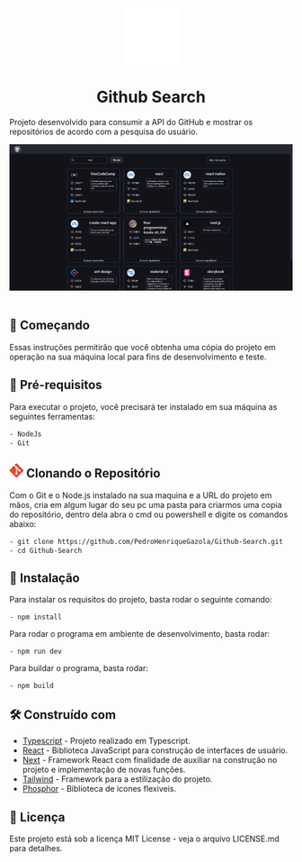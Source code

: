 <div align="center">
  <img src="./public/githubicon.png" width='100px'/>
  <h1 align="center">Github Search</h1>
 </div>
<p>Projeto desenvolvido para consumir a API do GitHub e mostrar os repositórios de acordo com a pesquisa do usuário.</p>
<img src='./public/githubImg.png' />
<br></br>
<h2>🚀 Começando</h2>
Essas instruções permitirão que você obtenha uma cópia do projeto em operação na sua máquina local para fins de desenvolvimento e teste.




<h2>🔧 Pré-requisitos</h2>
Para executar o projeto, você precisará ter instalado em sua máquina as seguintes ferramentas:

```
- NodeJs
- Git
```

<h2><img src="./public/git_6.png" width='25px'> Clonando o Repositório</h2>
Com o Git e o Node.js instalado na sua maquina e a URL do projeto em mãos, cria em algum lugar do seu pc uma pasta para criarmos uma copia do repositório, dentro dela abra o cmd ou powershell e digite os comandos abaixo:

```
- git clone https://github.com/PedroHenriqueGazola/Github-Search.git
- cd Github-Search
```

<h2>🔧 Instalação</h2>

Para instalar os requisitos do projeto, basta rodar o seguinte comando:

```
- npm install
```

Para rodar o programa em ambiente de desenvolvimento, basta rodar:

```
- npm run dev
```

Para buildar o programa, basta rodar:

```
- npm build
```
<h2>🛠️ Construído com</h2>

* [Typescript](https://www.typescriptlang.org/docs) - Projeto realizado em Typescript.
* [React](https://pt-br.reactjs.org/docs/getting-started.html) - Biblioteca JavaScript para construção de interfaces de usuário.
* [Next](https://nextjs.org) - Framework React com finalidade de auxiliar na construção no projeto e implementação de novas funções.
* [Tailwind](https://tailwindcss.com) - Framework para a estilização do projeto.
* [Phosphor](https://phosphoricons.com) - Biblioteca de icones flexiveis.


<h2>📄 Licença</h2>
Este projeto está sob a licença MIT License - veja o arquivo LICENSE.md para detalhes.
